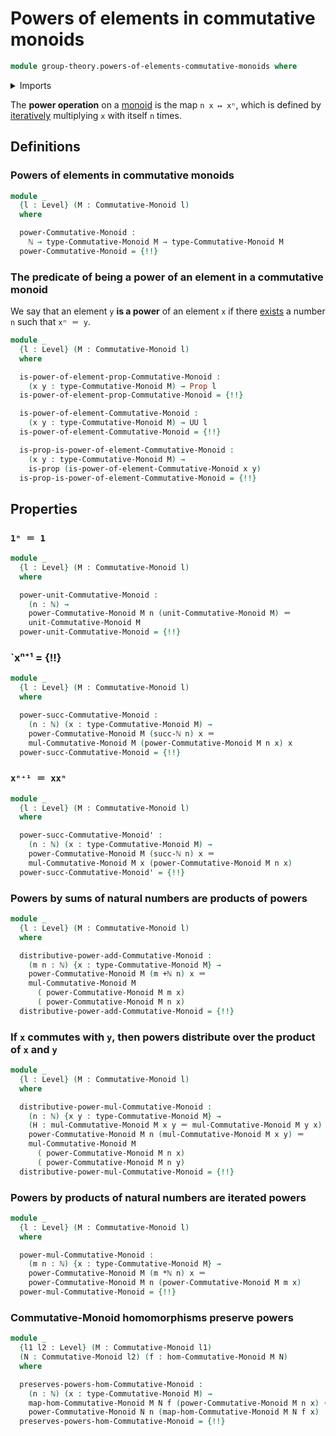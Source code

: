 # Powers of elements in commutative monoids

```agda
module group-theory.powers-of-elements-commutative-monoids where
```

<details><summary>Imports</summary>

```agda
open import elementary-number-theory.addition-natural-numbers
open import elementary-number-theory.multiplication-natural-numbers
open import elementary-number-theory.natural-numbers

open import foundation.identity-types
open import foundation.propositions
open import foundation.universe-levels

open import group-theory.commutative-monoids
open import group-theory.homomorphisms-commutative-monoids
open import group-theory.powers-of-elements-monoids
```

</details>

The **power operation** on a [monoid](group-theory.monoids.md) is the map
`n x ↦ xⁿ`, which is defined by [iteratively](foundation.iterating-functions.md)
multiplying `x` with itself `n` times.

## Definitions

### Powers of elements in commutative monoids

```agda
module _
  {l : Level} (M : Commutative-Monoid l)
  where

  power-Commutative-Monoid :
    ℕ → type-Commutative-Monoid M → type-Commutative-Monoid M
  power-Commutative-Monoid = {!!}
```

### The predicate of being a power of an element in a commutative monoid

We say that an element `y` **is a power** of an element `x` if there
[exists](foundation.existential-quantification.md) a number `n` such that
`xⁿ ＝ y`.

```agda
module _
  {l : Level} (M : Commutative-Monoid l)
  where

  is-power-of-element-prop-Commutative-Monoid :
    (x y : type-Commutative-Monoid M) → Prop l
  is-power-of-element-prop-Commutative-Monoid = {!!}

  is-power-of-element-Commutative-Monoid :
    (x y : type-Commutative-Monoid M) → UU l
  is-power-of-element-Commutative-Monoid = {!!}

  is-prop-is-power-of-element-Commutative-Monoid :
    (x y : type-Commutative-Monoid M) →
    is-prop (is-power-of-element-Commutative-Monoid x y)
  is-prop-is-power-of-element-Commutative-Monoid = {!!}
```

## Properties

### `1ⁿ ＝ 1`

```agda
module _
  {l : Level} (M : Commutative-Monoid l)
  where

  power-unit-Commutative-Monoid :
    (n : ℕ) →
    power-Commutative-Monoid M n (unit-Commutative-Monoid M) ＝
    unit-Commutative-Monoid M
  power-unit-Commutative-Monoid = {!!}
```

### `xⁿ⁺¹ = {!!}

```agda
module _
  {l : Level} (M : Commutative-Monoid l)
  where

  power-succ-Commutative-Monoid :
    (n : ℕ) (x : type-Commutative-Monoid M) →
    power-Commutative-Monoid M (succ-ℕ n) x ＝
    mul-Commutative-Monoid M (power-Commutative-Monoid M n x) x
  power-succ-Commutative-Monoid = {!!}
```

### `xⁿ⁺¹ ＝ xxⁿ`

```agda
module _
  {l : Level} (M : Commutative-Monoid l)
  where

  power-succ-Commutative-Monoid' :
    (n : ℕ) (x : type-Commutative-Monoid M) →
    power-Commutative-Monoid M (succ-ℕ n) x ＝
    mul-Commutative-Monoid M x (power-Commutative-Monoid M n x)
  power-succ-Commutative-Monoid' = {!!}
```

### Powers by sums of natural numbers are products of powers

```agda
module _
  {l : Level} (M : Commutative-Monoid l)
  where

  distributive-power-add-Commutative-Monoid :
    (m n : ℕ) {x : type-Commutative-Monoid M} →
    power-Commutative-Monoid M (m +ℕ n) x ＝
    mul-Commutative-Monoid M
      ( power-Commutative-Monoid M m x)
      ( power-Commutative-Monoid M n x)
  distributive-power-add-Commutative-Monoid = {!!}
```

### If `x` commutes with `y`, then powers distribute over the product of `x` and `y`

```agda
module _
  {l : Level} (M : Commutative-Monoid l)
  where

  distributive-power-mul-Commutative-Monoid :
    (n : ℕ) {x y : type-Commutative-Monoid M} →
    (H : mul-Commutative-Monoid M x y ＝ mul-Commutative-Monoid M y x) →
    power-Commutative-Monoid M n (mul-Commutative-Monoid M x y) ＝
    mul-Commutative-Monoid M
      ( power-Commutative-Monoid M n x)
      ( power-Commutative-Monoid M n y)
  distributive-power-mul-Commutative-Monoid = {!!}
```

### Powers by products of natural numbers are iterated powers

```agda
module _
  {l : Level} (M : Commutative-Monoid l)
  where

  power-mul-Commutative-Monoid :
    (m n : ℕ) {x : type-Commutative-Monoid M} →
    power-Commutative-Monoid M (m *ℕ n) x ＝
    power-Commutative-Monoid M n (power-Commutative-Monoid M m x)
  power-mul-Commutative-Monoid = {!!}
```

### Commutative-Monoid homomorphisms preserve powers

```agda
module _
  {l1 l2 : Level} (M : Commutative-Monoid l1)
  (N : Commutative-Monoid l2) (f : hom-Commutative-Monoid M N)
  where

  preserves-powers-hom-Commutative-Monoid :
    (n : ℕ) (x : type-Commutative-Monoid M) →
    map-hom-Commutative-Monoid M N f (power-Commutative-Monoid M n x) ＝
    power-Commutative-Monoid N n (map-hom-Commutative-Monoid M N f x)
  preserves-powers-hom-Commutative-Monoid = {!!}
```

